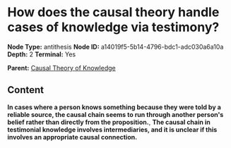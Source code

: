 # How does the causal theory handle cases of knowledge via testimony?

**Node Type:** antithesis
**Node ID:** a14019f5-5b14-4796-bdc1-adc030a6a10a
**Depth:** 2
**Terminal:** Yes

**Parent:** [Causal Theory of Knowledge](causal-theory-of-knowledge.md)

## Content

**In cases where a person knows something because they were told by a reliable source, the causal chain seems to run through another person's belief rather than directly from the proposition.**, **The causal chain in testimonial knowledge involves intermediaries, and it is unclear if this involves an appropriate causal connection.**
